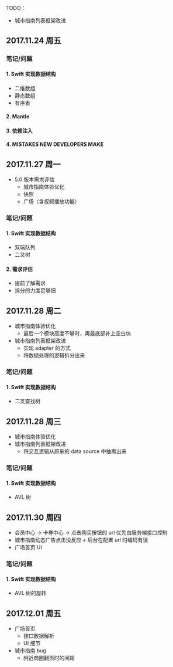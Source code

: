 
TODO：

- 城市指南列表框架改进

## 2017.11.24 周五


### 笔记/问题
#### 1. Swift 实现数据结构
- 二维数组
- 静态数组
- 有序表


#### 2. Mantle

#### 3. 依赖注入

#### 4. MISTAKES NEW DEVELOPERS MAKE




## 2017.11.27 周一

- 5.0 版本需求评估
  - 城市指南体验优化
  - 快照
  - 广场（含视频播放功能）

### 笔记/问题
#### 1. Swift 实现数据结构
- 双端队列
- 二叉树

#### 2. 需求评估
- 提前了解需求
- 拆分的力度足够细


## 2017.11.28 周二


- 城市指南体验优化
  - 最后一个模块高度不够时，再最底部补上空白块
- 城市指南列表框架改进
  - 实现 adapter 的方式
  - 将数据处理的逻辑拆分出来


### 笔记/问题
#### 1. Swift 实现数据结构
- 二叉查找树

## 2017.11.28 周三

- 城市指南体验优化
- 城市指南列表框架改进
  - 将交互逻辑从原来的 data source 中抽离出来

### 笔记/问题
#### 1. Swift 实现数据结构
- AVL 树


## 2017.11.30 周四

- 会员中心 -> 卡券中心 -> 点击购买按钮的 url 优先由服务端接口控制
- 城市指南动态广告点击没反应-> 后台在配置 url 时编码有误
- 广场首页 UI 

### 笔记/问题
#### 1. Swift 实现数据结构
- AVL 树的旋转

## 2017.12.01 周五

- 广场首页
  - 接口数据解析
  - UI 细节
- 城市指南 bug
  - 附近商圈翻页时的间距
